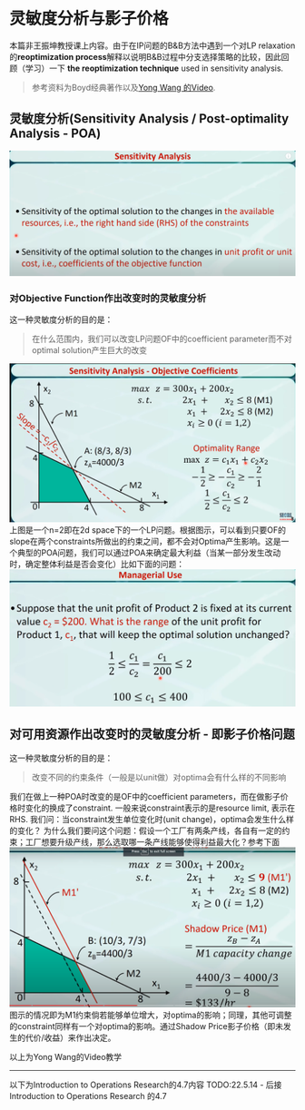 # 灵敏度分析与影子价格

本篇非王振坤教授课上内容。由于在IP问题的B&B方法中遇到一个对LP relaxation的**reoptimization process**解释以说明B&B过程中分支选择策略的比较，因此回顾（学习）一下 **the reoptimization technique** used in sensitivity analysis.

> 参考资料为Boyd经典著作以及[Yong Wang 的Video](https://youtu.be/oAPScEPsNqY).

## 灵敏度分析(Sensitivity Analysis / Post-optimality Analysis - POA)
![](source/img/Two-kindsof-POA-problems-BY-Yong-Wang.png)
### 对Objective Function作出改变时的灵敏度分析
这一种灵敏度分析的目的是：
>在什么范围内，我们可以改变LP问题OF中的coefficient parameter而不对optimal solution产生巨大的改变

![](source/img/Yong%20Wang-Sensitivity_Analysis-OF.png)  
上图是一个n=2即在2d space下的一个LP问题。根据图示，可以看到只要OF的slope在两个constraints所做出的约束之间，都不会对Optima产生影响。这是一个典型的POA问题，我们可以通过POA来确定最大利益（当某一部分发生改动时，确定整体利益是否会变化）比如下面的问题：
![](source/img/Yong%20Wang-Sensitivity_Problem.png)  

## 对可用资源作出改变时的灵敏度分析 - 即影子价格问题
这一种灵敏度分析的目的是：
>改变不同的约束条件（一般是以unit做）对optima会有什么样的不同影响

我们在做上一种POA时改变的是OF中的coefficient parameters，而在做影子价格时变化的换成了constraint. 一般来说constraint表示的是resource limit, 表示在RHS.
我们问：当constraint发生单位变化时(unit change)，optima会发生什么样的变化？ 
为什么我们要问这个问题：假设一个工厂有两条产线，各自有一定的约束；工厂想要升级产线，那么选取哪一条产线能够使得利益最大化？参考下面
![](source/img/shadow-price-Yong%20Wang.png)
图示的情况即为M1约束倘若能够单位增大，对optima的影响；同理，其他可调整的constraint同样有一个对optima的影响。通过Shadow Price影子价格（即未发生的代价/收益）来作出决定。

以上为Yong Wang的Video教学

---
以下为Introduction to Operations Research的4.7内容
TODO:22.5.14 - 后接Introduction to Operations Research 的4.7